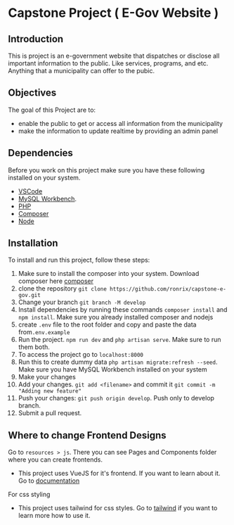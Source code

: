 # Capstone Project ( E-Gov Website )

## Introduction

This is project is an e-government website that dispatches or disclose all important information to the public. Like services, programs, and etc. Anything that a municipality can offer to the pubic.

## Objectives

The goal of this Project are to:

- enable the public to get or access all information from the municipality
- make the information to update realtime by providing an admin panel

## Dependencies

Before you work on this project make sure you have these following installed on your system.
- [VSCode](https://code.visualstudio.com/Download)
- [MySQL Workbench](https://dev.mysql.com/downloads/workbench/). 
- [PHP](https://www.php.net/downloads.php)
- [Composer](https://getcomposer.org/download/)
- [Node](https://nodejs.org/en/download/)

## Installation

To install and run this project, follow these steps:

1. Make sure to install the composer into your system. Download composer here [composer](https://www.tutsmake.com/install-composer-windows/)
2. clone the repository `git clone https://github.com/ronrix/capstone-e-gov.git`
3. Change your branch `git branch -M develop`
4. Install dependencies by running these commands `composer install` and `npm install`. Make sure you already installed composer and nodejs
5. create `.env` file to the root folder and copy and paste the data from`.env.example`
6. Run the project. `npm run dev` and `php artisan serve`. Make sure to run them both. 
7. To access the project go to `localhost:8000`
8. Run this to create dummy data `php artisan migrate:refresh --seed`. Make sure you have MySQL Workbench installed on your system
9. Make your changes
10. Add your changes. `git add <filename>` and commit it `git commit -m "Adding new feature"`
11. Push your changes: `git push origin develop`. Push only to develop branch.
12. Submit a pull request.

## Where to change Frontend Designs

Go to `resources > js`. There you can see Pages and Components folder where you can create frontends.
- This project uses VueJS for it's frontend. If you want to learn about it. Go to [documentation](https://vuejs.org/guide/introduction.html)

For css styling
- This project uses tailwind for css styles. Go to [tailwind](https://tailwindcss.com/docs/installation) if you want to learn more how to use it.
